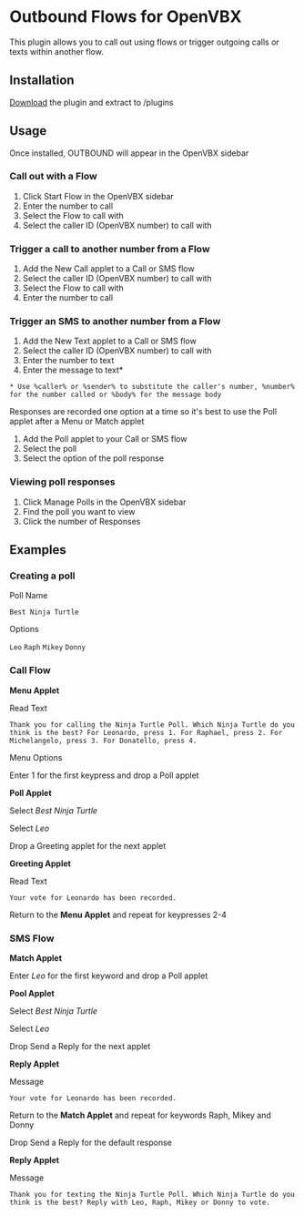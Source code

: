 # Outbound Flows for OpenVBX

This plugin allows you to call out using flows or trigger outgoing calls or texts within another flow.

## Installation

[Download][1] the plugin and extract to /plugins

[1]: https://github.com/chadsmith/OpenVBX-Plugin-Outbound/archives/master

## Usage

Once installed, OUTBOUND will appear in the OpenVBX sidebar

### Call out with a Flow

1. Click Start Flow in the OpenVBX sidebar
2. Enter the number to call
3. Select the Flow to call with
4. Select the caller ID (OpenVBX number) to call with

### Trigger a call to another number from a Flow

1. Add the New Call applet to a Call or SMS flow
2. Select the caller ID (OpenVBX number) to call with
3. Select the Flow to call with
4. Enter the number to call

### Trigger an SMS to another number from a Flow

1. Add the New Text applet to a Call or SMS flow
2. Select the caller ID (OpenVBX number) to call with
3. Enter the number to text
3. Enter the message to text*

`* Use %caller% or %sender% to substitute the caller's number, %number% for the number called or %body% for the message body`

Responses are recorded one option at a time so it's best to use the Poll applet after a Menu or Match applet

1. Add the Poll applet to your Call or SMS flow
2. Select the poll
3. Select the option of the poll response

### Viewing poll responses

1. Click Manage Polls in the OpenVBX sidebar
2. Find the poll you want to view
3. Click the number of Responses

## Examples

### Creating a poll

Poll Name

`Best Ninja Turtle`

Options

`Leo`
`Raph`
`Mikey`
`Donny`

### Call Flow

**Menu Applet**

Read Text

`Thank you for calling the Ninja Turtle Poll. Which Ninja Turtle do you think is the best? For Leonardo, press 1. For Raphael, press 2. For Michelangelo, press 3. For Donatello, press 4.`

Menu Options

Enter 1 for the first keypress and drop a Poll applet

**Poll Applet**

Select *Best Ninja Turtle*

Select *Leo*

Drop a Greeting applet for the next applet

**Greeting Applet**

Read Text

`Your vote for Leonardo has been recorded.`

Return to the **Menu Applet** and repeat for keypresses 2-4

### SMS Flow

**Match Applet**

Enter *Leo* for the first keyword and drop a Poll applet

**Pool Applet**

Select *Best Ninja Turtle*

Select *Leo*

Drop Send a Reply for the next applet

**Reply Applet**

Message

`Your vote for Leonardo has been recorded.`

Return to the **Match Applet** and repeat for keywords Raph, Mikey and Donny

Drop Send a Reply for the default response

**Reply Applet**

Message

`Thank you for texting the Ninja Turtle Poll. Which Ninja Turtle do you think is the best? Reply with Leo, Raph, Mikey or Donny to vote.`
